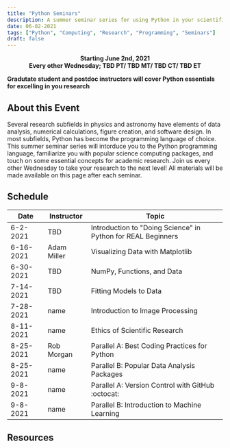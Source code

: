```yaml
---
title: "Python Seminars"
description: A summer seminar series for using Python in your scientific research
date: 06-02-2021
tags: ["Python", "Computing", "Research", "Programming", "Seminars"]
draft: false
---
```

**<div align="center">Starting June 2nd, 2021</div>**
**<div align="center">Every other Wednesday; TBD PT/ TBD MT/ TBD CT/ TBD ET</div>**

**Gradutate student and postdoc instructors will cover Python essentials for excelling in you research**

About this Event
--------
Several research subfields in physics and astronomy have elements of data analysis, numerical calculations, figure creation, and software design.
In most subfields, Python has become the programming language of choice.
This summer seminar series will intorduce you to the Python programming language, familiarize you with popular science computing packages, and touch on some essential concepts for academic research.
Join us every other Wednesday to take your research to the next level! All materials will be made available on this page after each seminar.

Schedule
--------
Date | Instructor | Topic 
-------------|-------------|-------------
6-2-2021 |  TBD | Introduction to "Doing Science" in Python for REAL Beginners 
6-16-2021 |  Adam Miller | Visualizing Data with Matplotlib 
6-30-2021 |  TBD | NumPy, Functions, and Data 
7-14-2021 |  TBD | Fitting Models to Data 
7-28-2021 |  name | Introduction to Image Processing 
8-11-2021 |  name | Ethics of Scientific Research 
8-25-2021 |  Rob Morgan | Parallel A: Best Coding Practices for Python 
8-25-2021 |  name | Parallel B: Popular Data Analysis Packages 
9-8-2021 |  name | Parallel A: Version Control with GitHub :octocat:
9-8-2021 |  name | Parallel B: Introduction to Machine Learning 


Resources
--------

